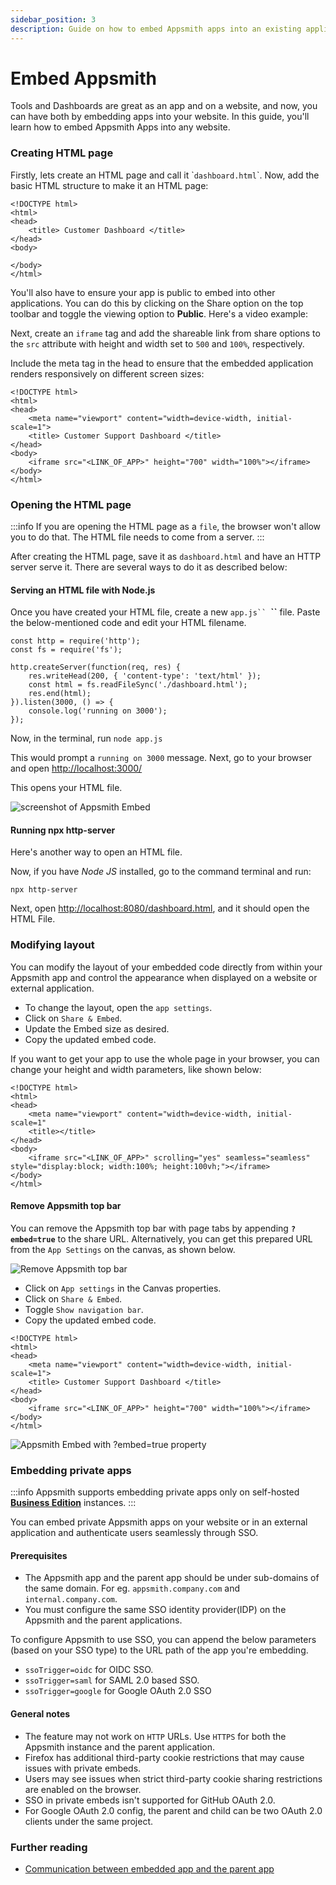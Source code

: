 ```yaml
---
sidebar_position: 3
description: Guide on how to embed Appsmith apps into an existing application
---
```


# Embed Appsmith

<VideoEmbed host="youtube" videoId="l7508s-5VwU" title="Embed Appsmith in your Website" caption="Embed Appsmith in your Website"/>



Tools and Dashboards are great as an app and on a website, and now, you can have both by embedding apps into your website. In this guide, you'll learn how to embed Appsmith Apps into any website.

### Creating HTML page

Firstly, lets create an HTML page and call it \``dashboard.html`\`. Now, add the basic HTML structure to make it an HTML page:

```markup
<!DOCTYPE html>
<html>
<head>
    <title> Customer Dashboard </title>
</head>
<body>

</body>
</html>
```

You'll also have to ensure your app is public to embed into other applications. You can do this by clicking on the Share option on the top toolbar and toggle the viewing option to **Public**. Here's a video example:




<VideoEmbed host="youtube" videoId="gD0xV-Tt1_U" title="Follow these steps to make your application public" caption="Follow these steps to make your application public"/>

Next, create an `iframe` tag and add the shareable link from share options to the `src` attribute with height and width set to `500` and `100%`, respectively.

Include the meta tag in the head to ensure that the embedded application renders responsively on different screen sizes:

```markup
<!DOCTYPE html>
<html> 
<head>
    <meta name="viewport" content="width=device-width, initial-scale=1">
    <title> Customer Support Dashboard </title>
</head>
<body>
    <iframe src="<LINK_OF_APP>" height="700" width="100%"></iframe>
</body>
</html>
```



### Opening the HTML page

:::info
If you are opening the HTML page as a `file`, the browser won't allow you to do that. The HTML file needs to come from a server.
:::

After creating the HTML page, save it as `dashboard.html` and have an HTTP server serve it. There are several ways to do it as described below:

#### Serving an HTML file with Node.js

Once you have created your HTML file, create a new `app.js`` `**``** file. Paste the below-mentioned code and edit your HTML filename.

```markup
const http = require('http');
const fs = require('fs');

http.createServer(function(req, res) {
    res.writeHead(200, { 'content-type': 'text/html' });
    const html = fs.readFileSync('./dashboard.html');
    res.end(html);
}).listen(3000, () => {
    console.log('running on 3000');
});
```

Now, in the terminal, run `node app.js`

This would prompt a `running on 3000` message. Next, go to your browser and open [http://localhost:3000/](http://localhost:3000/)

This opens your HTML file.

![screenshot of Appsmith Embed](/img/Appsmith\_embed.png)

#### Running npx http-server

Here's another way to open an HTML file.

Now, if you have _Node JS_ installed, go to the command terminal and run:

```
npx http-server
```

Next, open [http://localhost:8080/dashboard.html](http://localhost:8080/dashboard.html), and it should open the HTML File.

### Modifying layout

You can modify the layout of your embedded code directly from within your Appsmith app and control the appearance when displayed on a website or external application. 

<VideoEmbed host="youtube" videoId="qACSzNMsdKA" title="Modifying layout" caption="Modifying layout"/>

* To change the layout, open the `app settings`.
* Click on `Share & Embed`.
* Update the Embed size as desired.
* Copy the updated embed code.

If you want to get your app to use the whole page in your browser, you can change your height and width parameters, like shown below:

```markup
<!DOCTYPE html>
<html>
<head>
    <meta name="viewport" content="width=device-width, initial-scale=1"
    <title></title>
</head>
<body>
    <iframe src="<LINK_OF_APP>" scrolling="yes" seamless="seamless" style="display:block; width:100%; height:100vh;"></iframe>
</body>
</html>
```

#### Remove Appsmith top bar

You can remove the Appsmith top bar with page tabs by appending **`?embed=true`** to the share URL. Alternatively, you can get this prepared URL from the `App Settings` on the canvas, as shown below.

![Remove Appsmith top bar](/img/embed_apps.png)

* Click on `App settings` in the Canvas properties.
* Click on `Share & Embed`.
* Toggle `Show navigation bar`.
* Copy the updated embed code.

```markup
<!DOCTYPE html>
<html>
<head>
    <meta name="viewport" content="width=device-width, initial-scale=1">
    <title> Customer Support Dashboard </title>
</head>
<body>
    <iframe src="<LINK_OF_APP>" height="700" width="100%"></iframe>
</body>
</html>
```


![Appsmith Embed with ?embed=true property](/img/embed=true.png)

### Embedding private apps

:::info
Appsmith supports embedding private apps only on self-hosted [**Business Edition**](https://www.appsmith.com/pricing) instances.
:::

You can embed private Appsmith apps on your website or in an external application and authenticate users seamlessly through SSO. 

#### Prerequisites
* The Appsmith app and the parent app should be under sub-domains of the same domain. For eg. `appsmith.company.com` and `internal.company.com`.
* You must configure the same SSO identity provider(IDP) on the Appsmith and the parent applications.

To configure Appsmith to use SSO, you can append the below parameters (based on your SSO type) to the URL path of the app you're embedding.
* `ssoTrigger=oidc` for OIDC SSO.
* `ssoTrigger=saml` for SAML 2.0 based SSO.
* `ssoTrigger=google` for Google OAuth 2.0 SSO

#### General notes
* The feature may not work on `HTTP` URLs. Use `HTTPS` for both the Appsmith instance and the parent application.
* Firefox has additional third-party cookie restrictions that may cause issues with private embeds.
* Users may see issues when strict third-party cookie sharing restrictions are enabled on the browser. 
* SSO in private embeds isn't supported for GitHub OAuth 2.0.
* For Google OAuth 2.0 config, the parent and child can be two OAuth 2.0 clients under the same project.


### Further reading
* [Communication between embedded app and the parent app](/reference/appsmith-framework/widget-actions/post-message)
